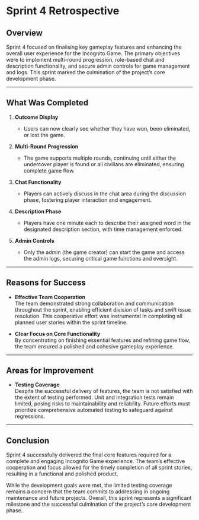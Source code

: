 # Sprint 4 Retrospective

## Overview

Sprint 4 focused on finalising key gameplay features and enhancing the overall user experience for the Incognito Game. The primary objectives were to implement multi-round progression, role-based chat and description functionality, and secure admin controls for game management and logs. This sprint marked the culmination of the project’s core development phase.

---

## What Was Completed

1. **Outcome Display**  
   - Users can now clearly see whether they have won, been eliminated, or lost the game.

2. **Multi-Round Progression**  
   - The game supports multiple rounds, continuing until either the undercover player is found or all civilians are eliminated, ensuring complete game flow.

3. **Chat Functionality**  
   - Players can actively discuss in the chat area during the discussion phase, fostering player interaction and engagement.

4. **Description Phase**  
   - Players have one minute each to describe their assigned word in the designated description section, with time management enforced.

5. **Admin Controls**  
   - Only the admin (the game creator) can start the game and access the admin logs, securing critical game functions and oversight.

---

## Reasons for Success

- **Effective Team Cooperation**  
  The team demonstrated strong collaboration and communication throughout the sprint, enabling efficient division of tasks and swift issue resolution. This cooperative effort was instrumental in completing all planned user stories within the sprint timeline.

- **Clear Focus on Core Functionality**  
  By concentrating on finishing essential features and refining game flow, the team ensured a polished and cohesive gameplay experience.

---

## Areas for Improvement

- **Testing Coverage**  
  Despite the successful delivery of features, the team is not satisfied with the extent of testing performed. Unit and integration tests remain limited, posing risks to maintainability and reliability. Future efforts must prioritize comprehensive automated testing to safeguard against regressions.

---

## Conclusion

Sprint 4 successfully delivered the final core features required for a complete and engaging Incognito Game experience. The team’s effective cooperation and focus allowed for the timely completion of all sprint stories, resulting in a functional and polished product.

While the development goals were met, the limited testing coverage remains a concern that the team commits to addressing in ongoing maintenance and future projects. Overall, this sprint represents a significant milestone and the successful culmination of the project’s core development phase.
